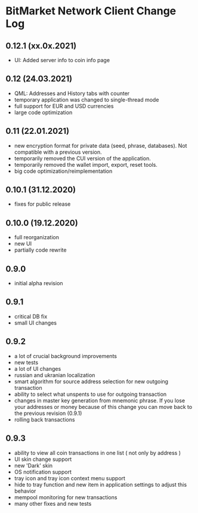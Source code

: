 # BitMarket Network Client Change Log

## 0.12.1 (xx.0x.2021)
* UI: Added server info to coin info page

## 0.12 (24.03.2021)

* QML: Addresses and History tabs with counter
* temporary application was changed to single-thread mode
* full support for EUR and USD currencies
* large code optimization


## 0.11 (22.01.2021)

* new encryption format for private data (seed, phrase, databases). Not
  compatible with a previous version.
* temporarily removed the СUI version of the application.
* temporarily removed the wallet import, export, reset tools.
* big code optimization/reimplementation

## 0.10.1 (31.12.2020)

* fixes for public release

## 0.10.0 (19.12.2020)

* full reorganization
* new UI
* partially code rewrite

## 0.9.0

* initial alpha revision

## 0.9.1

* critical DB fix
* small UI changes

## 0.9.2

* a lot of crucial background improvements
* new tests
* a lot of UI changes
* russian and ukranian localization
* smart algorithm for source address selection for new outgoing transaction
* ability to select what unspents to use for outgoing transaction
* changes in master key generation from mnemonic phrase. If you lose your 
  addresses or money because of this change you can move back to the previous 
  revision (0.9.1)
* rolling back transactions

## 0.9.3

* ability to view all coin transactions in one list ( not only by address )
* UI skin change support
* new 'Dark' skin
* OS notification support
* tray icon and tray icon context menu support
* hide to tray function and new item in application settings to adjust this behavior
* mempool monitoring for new transactions
* many other fixes and new tests
